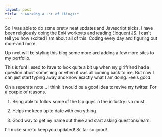 ```yaml
---
layout: post
title: "Learning A Lot of Things!"
---
```



So I was able to do some pretty neat updates and Javascript tricks. I have been religiously doing the Enki workouts 
and reading Eloquent JS. I can't tell you how excited I am about all of this. Coding every day and figuring out more and
more. 

Up next will be styling this blog some more and adding a few more sites to my portfolio.


This is fun! I used to have to look quite a bit up when my girlfriend had a question about something or when it was all coming
back to me. But now I can just start typing away and know exactly what I am doing. Feels good.


On a seperate note... I think it would be a good idea to revive my twitter. For a couple of reasons.

1) Being able to follow some of the top guys in the industry is a must

2) Helps me keep up to date with everything

3) Good way to get my name out there and start asking questions/learn.


I'll make sure to keep you updated! So far so good!
